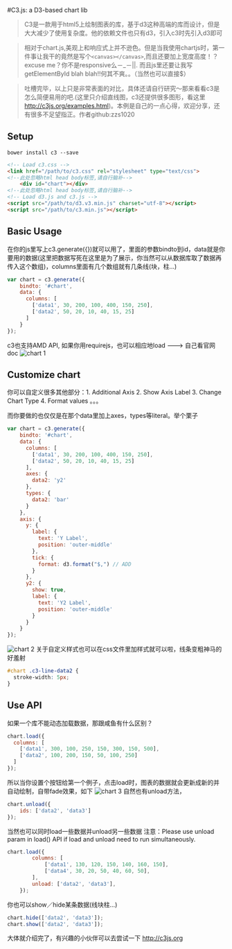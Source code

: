 #C3.js: a D3-based chart lib
> C3是一款用于html5上绘制图表的库，基于d3这种高端的库而设计，但是大大减少了使用复杂度。他的依赖文件也只有d3，引入c3时先引入d3即可

> 相对于chart.js,美观上和响应式上并不逊色。但是当我使用chartjs时，第一件事让我干的竟然是写个```<canvas></canvas>```,而且还要加上宽度高度！？excuse me？你不是responsive么－_－||. 而且js里还要让我写getElementById blah blah!!何其不爽。。（当然也可以直接$）

> 吐槽完毕，以上只是非常表面的对比，具体还请自行研究～那来看看c3是怎么简便易用的吧.(这里只介绍直线图，c3还提供很多图形，看这里 http://c3js.org/examples.html)。本例是自己的一点心得，欢迎分享，还有很多不足望指正。作者github:zzs1020

## Setup
```
bower install c3 --save
```
```html
<!-- Load c3.css -->
<link href="/path/to/c3.css" rel="stylesheet" type="text/css">
<!--此处忽略html head body标签,请自行脑补-->
    <div id="chart"></div>
<!--此处忽略html head body标签,请自行脑补-->
<!-- Load d3.js and c3.js -->
<script src="/path/to/d3.v3.min.js" charset="utf-8"></script>
<script src="/path/to/c3.min.js"></script>
```

## Basic Usage
在你的js里写上c3.generate({})就可以用了，里面的参数bindto到id，data就是你要用的数据(这里把数据写死在这里是为了展示，你当然可以从数据库取了数据再传入这个数组)，columns里面有几个数组就有几条线(块，柱...)
```js
var chart = c3.generate({
    bindto: '#chart',
    data: {
      columns: [
        ['data1', 30, 200, 100, 400, 150, 250],
        ['data2', 50, 20, 10, 40, 15, 25]
      ]
    }
});
```
c3也支持AMD API, 如果你用requirejs，也可以相应地load ---> 自己看官网doc
![chart 1](https://github.com/zzs1020/sharedInfo/blob/master/chart1.png)

## Customize chart
你可以自定义很多其他部分：1. Additional Axis 2. Show Axis Label 3. Change Chart Type 4. Format values 。。。

而你要做的也仅仅是在那个data里加上axes，types等literal。举个栗子
```js
var chart = c3.generate({
    bindto: '#chart',
    data: {
      columns: [
        ['data1', 30, 200, 100, 400, 150, 250],
        ['data2', 50, 20, 10, 40, 15, 25]
      ],
      axes: {
        data2: 'y2'
      },
      types: {
        data2: 'bar'
      }
    },
    axis: {
      y: {
        label: {
          text: 'Y Label',
          position: 'outer-middle'
        },
        tick: {
          format: d3.format("$,") // ADD
        }
      },
      y2: {
        show: true,
        label: {
          text: 'Y2 Label',
          position: 'outer-middle'
        }
      }
    }
});
```
![chart 2](https://github.com/zzs1020/sharedInfo/blob/master/chart2.png)
关于自定义样式也可以在css文件里加样式就可以啦，线条变粗神马的好羞射
```css
#chart .c3-line-data2 {
  stroke-width: 5px;
}
```

## Use API
如果一个库不能动态加载数据，那跟咸鱼有什么区别？
```js
chart.load({
  columns: [
    ['data1', 300, 100, 250, 150, 300, 150, 500],
    ['data2', 100, 200, 150, 50, 100, 250]
  ]
});
```
所以当你设置个按钮给第一个例子，点击load时，图表的数据就会更新成新的并自动绘制，自带fade效果，如下
![chart 3](https://github.com/zzs1020/sharedInfo/blob/master/chart3.png)
自然也有unload方法，
```js
chart.unload({
    ids: ['data2', 'data3']
});
```
当然也可以同时load一些数据并unload另一些数据
注意：Please use unload param in load() API if load and unload need to run simultaneously.
```js
chart.load({
        columns: [
            ['data1', 130, 120, 150, 140, 160, 150],
            ['data4', 30, 20, 50, 40, 60, 50],
        ],
        unload: ['data2', 'data3'],
    });
```
你也可以show／hide某条数据(线块柱...)
```js
chart.hide(['data2', 'data3']);
chart.show(['data2', 'data3']);
```
大体就介绍完了，有兴趣的小伙伴可以去尝试一下 http://c3js.org
